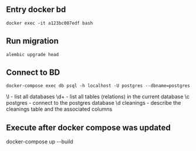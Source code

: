 ## Entry docker bd

`docker exec -it a123bc007edf bash`

## Run migration

`alembic upgrade head`

## Connect to BD

`docker-compose exec db psql -h localhost -U postgres --dbname=postgres`

\l - list all databases
\d+ - list all tables (relations) in the current database
\c postgres - connect to the postgres database
\d cleanings - describe the cleanings table and the associated columns


## Execute after docker compose was updated

docker-compose up --build